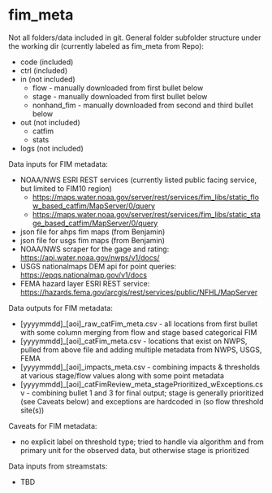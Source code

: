 # fim_meta

Not all folders/data included in git.  General folder subfolder structure under the working dir (currently labeled as fim_meta from Repo):

- code (included)
- ctrl (included)
- in (not included)
  - flow - manually downloaded from first bullet below
  - stage - manually downloaded from first bullet below
  - nonhand_fim - manually downloaded from second and third bullet below
- out (not included)
  - catfim
  - stats
- logs (not included)

Data inputs for FIM metadata:
- NOAA/NWS ESRI REST services (currently listed public facing service, but limited to FIM10 region)
  - https://maps.water.noaa.gov/server/rest/services/fim_libs/static_flow_based_catfim/MapServer/0/query
  - https://maps.water.noaa.gov/server/rest/services/fim_libs/static_stage_based_catfim/MapServer/0/query
- json file for ahps fim maps (from Benjamin)
- json file for usgs fim maps (from Benjamin)
- NOAA/NWS scraper for the gage and rating: https://api.water.noaa.gov/nwps/v1/docs/
- USGS nationalmaps DEM api for point queries: https://epqs.nationalmap.gov/v1/docs
- FEMA hazard layer ESRI REST service: https://hazards.fema.gov/arcgis/rest/services/public/NFHL/MapServer

Data outputs for FIM metadata:
- [yyyymmdd]\_[aoi]\_raw_catFim_meta.csv - all locations from first bullet with some column merging from flow and stage based categorical FIM
- [yyyymmdd]\_[aoi]\_catFim_meta.csv - locations that exist on NWPS, pulled from above file and adding multiple metadata from NWPS, USGS, FEMA
- [yyyymmdd]\_[aoi]\_impacts_meta.csv - combining impacts & thresholds at various stage/flow values along with some point metadata
- [yyyymmdd]\_[aoi]\_catFimReview_meta_stagePrioritized_wExceptions.csv - combining bullet 1 and 3 for final output; stage is generally prioritized (see Caveats below) and exceptions are hardcoded in (so flow threshold site(s))

Caveats for FIM metadata:
- no explicit label on threshold type; tried to handle via algorithm and from primary unit for the observed data, but otherwise stage is prioritized

Data inputs from streamstats:
- TBD
